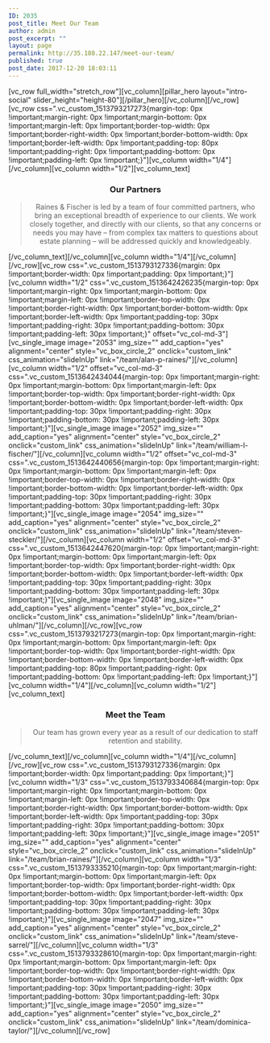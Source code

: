 ```yaml
---
ID: 2035
post_title: Meet Our Team
author: admin
post_excerpt: ""
layout: page
permalink: http://35.188.22.147/meet-our-team/
published: true
post_date: 2017-12-20 18:03:11
---
```

[vc_row full_width="stretch_row"][vc_column][pillar_hero layout="intro-social" slider_height="height-80"][/pillar_hero][/vc_column][/vc_row][vc_row css=".vc_custom_1513793217273{margin-top: 0px !important;margin-right: 0px !important;margin-bottom: 0px !important;margin-left: 0px !important;border-top-width: 0px !important;border-right-width: 0px !important;border-bottom-width: 0px !important;border-left-width: 0px !important;padding-top: 80px !important;padding-right: 0px !important;padding-bottom: 0px !important;padding-left: 0px !important;}"][vc_column width="1/4"][/vc_column][vc_column width="1/2"][vc_column_text]
<h3 style="text-align: center;">Our Partners</h3>
<blockquote>
<p style="text-align: center;">Raines &amp; Fischer is led by a team of four committed partners, who bring an exceptional breadth of experience to our clients. We work closely together, and directly with our clients, so that any concerns or needs you may have – from complex tax matters to questions about estate planning – will be addressed quickly and knowledgeably.</p>
</blockquote>
[/vc_column_text][/vc_column][vc_column width="1/4"][/vc_column][/vc_row][vc_row css=".vc_custom_1513793127336{margin: 0px !important;border-width: 0px !important;padding: 0px !important;}"][vc_column width="1/2" css=".vc_custom_1513642426235{margin-top: 0px !important;margin-right: 0px !important;margin-bottom: 0px !important;margin-left: 0px !important;border-top-width: 0px !important;border-right-width: 0px !important;border-bottom-width: 0px !important;border-left-width: 0px !important;padding-top: 30px !important;padding-right: 30px !important;padding-bottom: 30px !important;padding-left: 30px !important;}" offset="vc_col-md-3"][vc_single_image image="2053" img_size="" add_caption="yes" alignment="center" style="vc_box_circle_2" onclick="custom_link" css_animation="slideInUp" link="/team/alan-p-raines/"][/vc_column][vc_column width="1/2" offset="vc_col-md-3" css=".vc_custom_1513642434044{margin-top: 0px !important;margin-right: 0px !important;margin-bottom: 0px !important;margin-left: 0px !important;border-top-width: 0px !important;border-right-width: 0px !important;border-bottom-width: 0px !important;border-left-width: 0px !important;padding-top: 30px !important;padding-right: 30px !important;padding-bottom: 30px !important;padding-left: 30px !important;}"][vc_single_image image="2052" img_size="" add_caption="yes" alignment="center" style="vc_box_circle_2" onclick="custom_link" css_animation="slideInUp" link="/team/william-l-fischer/"][/vc_column][vc_column width="1/2" offset="vc_col-md-3" css=".vc_custom_1513642440656{margin-top: 0px !important;margin-right: 0px !important;margin-bottom: 0px !important;margin-left: 0px !important;border-top-width: 0px !important;border-right-width: 0px !important;border-bottom-width: 0px !important;border-left-width: 0px !important;padding-top: 30px !important;padding-right: 30px !important;padding-bottom: 30px !important;padding-left: 30px !important;}"][vc_single_image image="2054" img_size="" add_caption="yes" alignment="center" style="vc_box_circle_2" onclick="custom_link" css_animation="slideInUp" link="/team/steven-steckler/"][/vc_column][vc_column width="1/2" offset="vc_col-md-3" css=".vc_custom_1513642447620{margin-top: 0px !important;margin-right: 0px !important;margin-bottom: 0px !important;margin-left: 0px !important;border-top-width: 0px !important;border-right-width: 0px !important;border-bottom-width: 0px !important;border-left-width: 0px !important;padding-top: 30px !important;padding-right: 30px !important;padding-bottom: 30px !important;padding-left: 30px !important;}"][vc_single_image image="2048" img_size="" add_caption="yes" alignment="center" style="vc_box_circle_2" onclick="custom_link" css_animation="slideInUp" link="/team/brian-uhlman/"][/vc_column][/vc_row][vc_row css=".vc_custom_1513793217273{margin-top: 0px !important;margin-right: 0px !important;margin-bottom: 0px !important;margin-left: 0px !important;border-top-width: 0px !important;border-right-width: 0px !important;border-bottom-width: 0px !important;border-left-width: 0px !important;padding-top: 80px !important;padding-right: 0px !important;padding-bottom: 0px !important;padding-left: 0px !important;}"][vc_column width="1/4"][/vc_column][vc_column width="1/2"][vc_column_text]
<h3 style="text-align: center;">Meet the Team</h3>
<blockquote>
<p style="text-align: center;">Our team has grown every year as a result of our dedication to staff retention and stability.</p>
</blockquote>
[/vc_column_text][/vc_column][vc_column width="1/4"][/vc_column][/vc_row][vc_row css=".vc_custom_1513793127336{margin: 0px !important;border-width: 0px !important;padding: 0px !important;}"][vc_column width="1/3" css=".vc_custom_1513793340684{margin-top: 0px !important;margin-right: 0px !important;margin-bottom: 0px !important;margin-left: 0px !important;border-top-width: 0px !important;border-right-width: 0px !important;border-bottom-width: 0px !important;border-left-width: 0px !important;padding-top: 30px !important;padding-right: 30px !important;padding-bottom: 30px !important;padding-left: 30px !important;}"][vc_single_image image="2051" img_size="" add_caption="yes" alignment="center" style="vc_box_circle_2" onclick="custom_link" css_animation="slideInUp" link="/team/brian-raines/"][/vc_column][vc_column width="1/3" css=".vc_custom_1513793335210{margin-top: 0px !important;margin-right: 0px !important;margin-bottom: 0px !important;margin-left: 0px !important;border-top-width: 0px !important;border-right-width: 0px !important;border-bottom-width: 0px !important;border-left-width: 0px !important;padding-top: 30px !important;padding-right: 30px !important;padding-bottom: 30px !important;padding-left: 30px !important;}"][vc_single_image image="2047" img_size="" add_caption="yes" alignment="center" style="vc_box_circle_2" onclick="custom_link" css_animation="slideInUp" link="/team/steve-sarrel/"][/vc_column][vc_column width="1/3" css=".vc_custom_1513793328610{margin-top: 0px !important;margin-right: 0px !important;margin-bottom: 0px !important;margin-left: 0px !important;border-top-width: 0px !important;border-right-width: 0px !important;border-bottom-width: 0px !important;border-left-width: 0px !important;padding-top: 30px !important;padding-right: 30px !important;padding-bottom: 30px !important;padding-left: 30px !important;}"][vc_single_image image="2050" img_size="" add_caption="yes" alignment="center" style="vc_box_circle_2" onclick="custom_link" css_animation="slideInUp" link="/team/dominica-taylor/"][/vc_column][/vc_row]